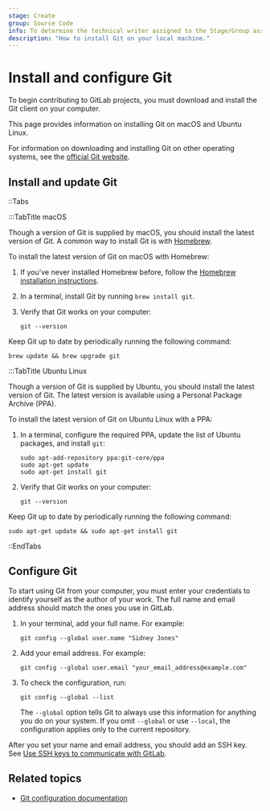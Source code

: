 ```yaml
---
stage: Create
group: Source Code
info: To determine the technical writer assigned to the Stage/Group associated with this page, see https://handbook.gitlab.com/handbook/product/ux/technical-writing/#assignments
description: "How to install Git on your local machine."
---
```


# Install and configure Git

To begin contributing to GitLab projects, you must download and install the Git client on your computer.

This page provides information on installing Git on macOS and Ubuntu Linux.

For information on downloading and installing Git on other operating systems, see the
[official Git website](https://git-scm.com/downloads).

## Install and update Git

::Tabs

:::TabTitle macOS

Though a version of Git is supplied by macOS, you should install the latest version of Git. A common way to
install Git is with [Homebrew](https://brew.sh/index.html).

To install the latest version of Git on macOS with Homebrew:

1. If you've never installed Homebrew before, follow the
   [Homebrew installation instructions](https://brew.sh/index.html).
1. In a terminal, install Git by running `brew install git`.
1. Verify that Git works on your computer:

   ```shell
   git --version
   ```

Keep Git up to date by periodically running the following command:

```shell
brew update && brew upgrade git
```

:::TabTitle Ubuntu Linux

Though a version of Git is supplied by Ubuntu, you should install the latest version of Git. The latest version is
available using a Personal Package Archive (PPA).

To install the latest version of Git on Ubuntu Linux with a PPA:

1. In a terminal, configure the required PPA, update the list of Ubuntu packages, and install `git`:

   ```shell
   sudo apt-add-repository ppa:git-core/ppa
   sudo apt-get update
   sudo apt-get install git
   ```

1. Verify that Git works on your computer:

   ```shell
   git --version
   ```

Keep Git up to date by periodically running the following command:

```shell
sudo apt-get update && sudo apt-get install git
```

::EndTabs

## Configure Git

To start using Git from your computer, you must enter your credentials
to identify yourself as the author of your work. The full name and
email address should match the ones you use in GitLab.

1. In your terminal, add your full name. For example:

   ```shell
   git config --global user.name "Sidney Jones"
   ```

1. Add your email address. For example:

   ```shell
   git config --global user.email "your_email_address@example.com"
   ```

1. To check the configuration, run:

   ```shell
   git config --global --list
   ```

   The `--global` option tells Git to always use this information for anything you do on your system.
   If you omit `--global` or use `--local`, the configuration applies only to the current
   repository.

After you set your name and email address, you should add an SSH key.
See [Use SSH keys to communicate with GitLab](../../../user/ssh.md).

## Related topics

- [Git configuration documentation](https://git-scm.com/book/en/v2/Customizing-Git-Git-Configuration)
